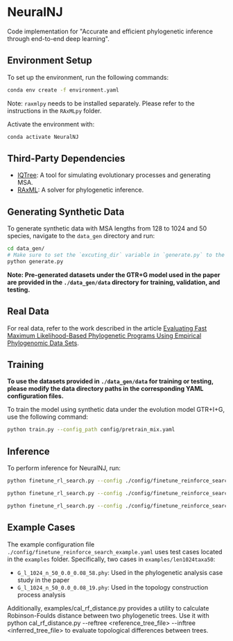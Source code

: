 # NeuralNJ

Code implementation for "Accurate and efficient phylogenetic inference through end-to-end deep learning".

## Environment Setup

To set up the environment, run the following commands:

```bash
conda env create -f environment.yaml
```

Note: `raxmlpy` needs to be installed separately. Please refer to the instructions in the `RAxMLpy` folder.

Activate the environment with:

```bash
conda activate NeuralNJ
```

## Third-Party Dependencies

- [IQTree](http://www.iqtree.org/): A tool for simulating evolutionary processes and generating MSA.
- [RAxML](https://cme.h-its.org/exelixis/web/software/raxml/): A solver for phylogenetic inference.


## Generating Synthetic Data

To generate synthetic data with MSA lengths from 128 to 1024 and 50 species, navigate to the `data_gen` directory and run:

```bash
cd data_gen/
# Make sure to set the `excuting_dir` variable in `generate.py` to the path of the IQTree executable
python generate.py
```

**Note: Pre-generated datasets under the GTR+G model used in the paper are provided in the `./data_gen/data` directory for training, validation, and testing.**

## Real Data

For real data, refer to the work described in the article [Evaluating Fast Maximum Likelihood-Based Phylogenetic Programs Using Empirical Phylogenomic Data Sets](https://doi.org/10.1093/molbev/msx302).

## Training

**To use the datasets provided in `./data_gen/data` for training or testing, please modify the data directory paths in the corresponding YAML configuration files.**

To train the model using synthetic data under the evolution model GTR+I+G, use the following command:

```bash
python train.py --config_path config/pretrain_mix.yaml
```

## Inference

To perform inference for NeuralNJ, run:

```bash
python finetune_rl_search.py --config ./config/finetune_reinforce_search_example.yaml --infer_opt Argmax
```

```bash
python finetune_rl_search.py --config ./config/finetune_reinforce_search_example.yaml --infer_opt Search
```

```bash
python finetune_rl_search.py --config ./config/finetune_reinforce_search_example.yaml --infer_opt Finetune
```

## Example Cases

The example configuration file `./config/finetune_reinforce_search_example.yaml` uses test cases located in the `examples` folder. Specifically, two cases in `examples/len1024taxa50`:

- `G_l_1024_n_50_0.0_0.08_58.phy`: Used in the phylogenetic analysis case study in the paper
- `G_l_1024_n_50_0.0_0.08_19.phy`: Used in the topology construction process analysis

Additionally, examples/cal_rf_distance.py provides a utility to calculate Robinson-Foulds distance between two phylogenetic trees. Use it with python cal_rf_distance.py --reftree <reference_tree_file> --inftree <inferred_tree_file> to evaluate topological differences between trees.
